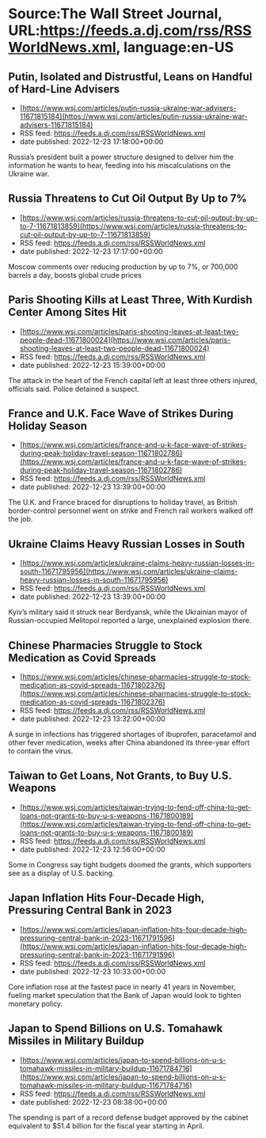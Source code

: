 # Source:The Wall Street Journal, URL:https://feeds.a.dj.com/rss/RSSWorldNews.xml, language:en-US

## Putin, Isolated and Distrustful, Leans on Handful of Hard-Line Advisers
 - [https://www.wsj.com/articles/putin-russia-ukraine-war-advisers-11671815184](https://www.wsj.com/articles/putin-russia-ukraine-war-advisers-11671815184)
 - RSS feed: https://feeds.a.dj.com/rss/RSSWorldNews.xml
 - date published: 2022-12-23 17:18:00+00:00

Russia’s president built a power structure designed to deliver him the information he wants to hear, feeding into his miscalculations on the Ukraine war.

## Russia Threatens to Cut Oil Output By Up to 7%
 - [https://www.wsj.com/articles/russia-threatens-to-cut-oil-output-by-up-to-7-11671813859](https://www.wsj.com/articles/russia-threatens-to-cut-oil-output-by-up-to-7-11671813859)
 - RSS feed: https://feeds.a.dj.com/rss/RSSWorldNews.xml
 - date published: 2022-12-23 17:17:00+00:00

Moscow comments over reducing production by up to 7%, or 700,000 barrels a day, boosts global crude prices

## Paris Shooting Kills at Least Three, With Kurdish Center Among Sites Hit
 - [https://www.wsj.com/articles/paris-shooting-leaves-at-least-two-people-dead-11671800024](https://www.wsj.com/articles/paris-shooting-leaves-at-least-two-people-dead-11671800024)
 - RSS feed: https://feeds.a.dj.com/rss/RSSWorldNews.xml
 - date published: 2022-12-23 15:39:00+00:00

The attack in the heart of the French capital left at least three others injured, officials said. Police detained a suspect.

## France and U.K. Face Wave of Strikes During Holiday Season
 - [https://www.wsj.com/articles/france-and-u-k-face-wave-of-strikes-during-peak-holiday-travel-season-11671802786](https://www.wsj.com/articles/france-and-u-k-face-wave-of-strikes-during-peak-holiday-travel-season-11671802786)
 - RSS feed: https://feeds.a.dj.com/rss/RSSWorldNews.xml
 - date published: 2022-12-23 13:39:00+00:00

The U.K. and France braced for disruptions to holiday travel, as British border-control personnel went on strike and French rail workers walked off the job.

## Ukraine Claims Heavy Russian Losses in South
 - [https://www.wsj.com/articles/ukraine-claims-heavy-russian-losses-in-south-11671795956](https://www.wsj.com/articles/ukraine-claims-heavy-russian-losses-in-south-11671795956)
 - RSS feed: https://feeds.a.dj.com/rss/RSSWorldNews.xml
 - date published: 2022-12-23 13:39:00+00:00

Kyiv’s military said it struck near Berdyansk, while the Ukrainian mayor of Russian-occupied Melitopol reported a large, unexplained explosion there.

## Chinese Pharmacies Struggle to Stock Medication as Covid Spreads
 - [https://www.wsj.com/articles/chinese-pharmacies-struggle-to-stock-medication-as-covid-spreads-11671802376](https://www.wsj.com/articles/chinese-pharmacies-struggle-to-stock-medication-as-covid-spreads-11671802376)
 - RSS feed: https://feeds.a.dj.com/rss/RSSWorldNews.xml
 - date published: 2022-12-23 13:32:00+00:00

A surge in infections has triggered shortages of ibuprofen, paracetamol and other fever medication, weeks after China abandoned its three-year effort to contain the virus.

## Taiwan to Get Loans, Not Grants, to Buy U.S. Weapons
 - [https://www.wsj.com/articles/taiwan-trying-to-fend-off-china-to-get-loans-not-grants-to-buy-u-s-weapons-11671800189](https://www.wsj.com/articles/taiwan-trying-to-fend-off-china-to-get-loans-not-grants-to-buy-u-s-weapons-11671800189)
 - RSS feed: https://feeds.a.dj.com/rss/RSSWorldNews.xml
 - date published: 2022-12-23 12:56:00+00:00

Some in Congress say tight budgets doomed the grants, which supporters see as a display of U.S. backing.

## Japan Inflation Hits Four-Decade High, Pressuring Central Bank in 2023
 - [https://www.wsj.com/articles/japan-inflation-hits-four-decade-high-pressuring-central-bank-in-2023-11671791596](https://www.wsj.com/articles/japan-inflation-hits-four-decade-high-pressuring-central-bank-in-2023-11671791596)
 - RSS feed: https://feeds.a.dj.com/rss/RSSWorldNews.xml
 - date published: 2022-12-23 10:33:00+00:00

Core inflation rose at the fastest pace in nearly 41 years in November, fueling market speculation that the Bank of Japan would look to tighten monetary policy.

## Japan to Spend Billions on U.S. Tomahawk Missiles in Military Buildup
 - [https://www.wsj.com/articles/japan-to-spend-billions-on-u-s-tomahawk-missiles-in-military-buildup-11671784716](https://www.wsj.com/articles/japan-to-spend-billions-on-u-s-tomahawk-missiles-in-military-buildup-11671784716)
 - RSS feed: https://feeds.a.dj.com/rss/RSSWorldNews.xml
 - date published: 2022-12-23 08:38:00+00:00

The spending is part of a record defense budget approved by the cabinet equivalent to $51.4 billion for the fiscal year starting in April.

